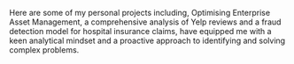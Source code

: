 Here are some of my personal projects including, Optimising Enterprise Asset Management, a comprehensive analysis of Yelp reviews and a fraud detection model for hospital insurance claims, have equipped me with a keen analytical mindset and a proactive approach to identifying and solving complex problems. 
